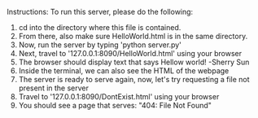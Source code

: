 Instructions: To run this server, please do the following:
1. cd into the directory where this file is contained. 
2. From there, also make sure HelloWorld.html is in the same directory. 
3. Now, run the server by typing 'python server.py'
4. Next, travel to '127.0.0.1:8090/HelloWorld.html' using your browser
5. The browser should display text that says Hellow world! -Sherry Sun
6. Inside the terminal, we can also see the HTML of the webpage
7. The server is ready to serve again, now, let's try requesting a file not present in the server
8. Travel to '127.0.0.1:8090/DontExist.html' using your browser
9. You should see a page that serves: "404: File Not Found"
